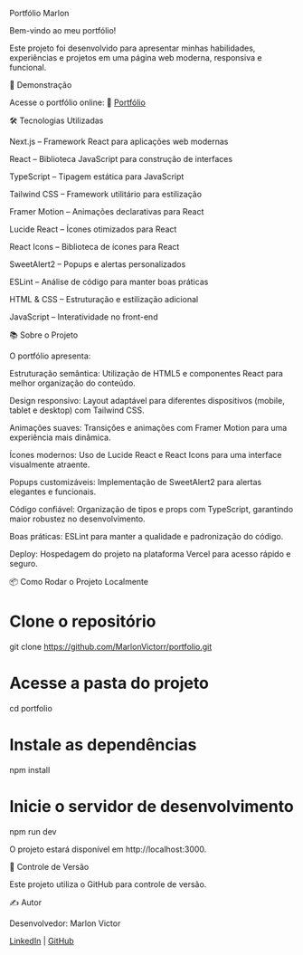 Portfólio Marlon

Bem-vindo ao meu portfólio!

Este projeto foi desenvolvido para apresentar minhas habilidades, experiências e projetos em uma página web moderna, responsiva e funcional.

🚀 Demonstração

Acesse o portfólio online:
🔗 [Portfólio](https://portfolio-chi-dusky-63.vercel.app)

🛠️ Tecnologias Utilizadas

Next.js – Framework React para aplicações web modernas

React – Biblioteca JavaScript para construção de interfaces

TypeScript – Tipagem estática para JavaScript

Tailwind CSS – Framework utilitário para estilização

Framer Motion – Animações declarativas para React

Lucide React – Ícones otimizados para React

React Icons – Biblioteca de ícones para React

SweetAlert2 – Popups e alertas personalizados

ESLint – Análise de código para manter boas práticas

HTML & CSS – Estruturação e estilização adicional

JavaScript – Interatividade no front-end


📚 Sobre o Projeto

O portfólio apresenta:

Estruturação semântica: Utilização de HTML5 e componentes React para melhor organização do conteúdo.

Design responsivo: Layout adaptável para diferentes dispositivos (mobile, tablet e desktop) com Tailwind CSS.

Animações suaves: Transições e animações com Framer Motion para uma experiência mais dinâmica.

Ícones modernos: Uso de Lucide React e React Icons para uma interface visualmente atraente.

Popups customizáveis: Implementação de SweetAlert2 para alertas elegantes e funcionais.

Código confiável: Organização de tipos e props com TypeScript, garantindo maior robustez no desenvolvimento.

Boas práticas: ESLint para manter a qualidade e padronização do código.

Deploy: Hospedagem do projeto na plataforma Vercel para acesso rápido e seguro.


📦 Como Rodar o Projeto Localmente

# Clone o repositório
git clone https://github.com/MarlonVictorr/portfolio.git

# Acesse a pasta do projeto
cd portfolio

# Instale as dependências
npm install

# Inicie o servidor de desenvolvimento
npm run dev

O projeto estará disponível em http://localhost:3000.

📌 Controle de Versão

Este projeto utiliza o GitHub para controle de versão.

✍️ Autor

Desenvolvedor: Marlon Victor

[LinkedIn](https://www.linkedin.com/in/marlonv1ctor/) | [GitHub](https://github.com/MarlonVictorr)


